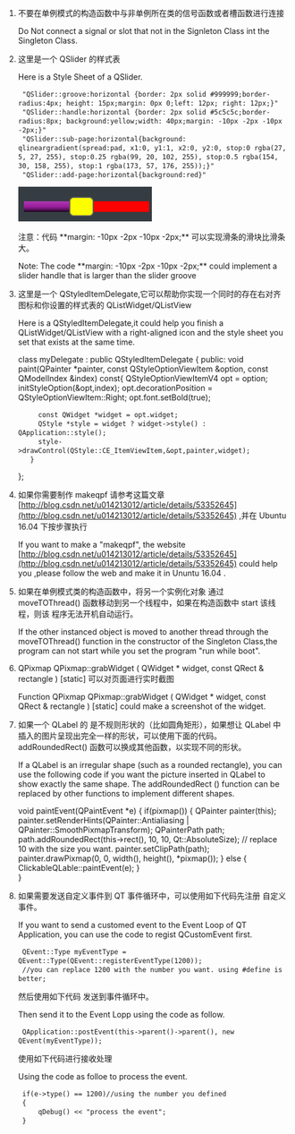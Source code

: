1. 不要在单例模式的构造函数中与非单例所在类的信号函数或者槽函数进行连接<p> Do Not connect a signal or slot that not in the Signleton Class int the Singleton Class.<p>

2. 这里是一个 QSlider 的样式表<p>Here is a Style Sheet of a QSlider.<p>

        "QSlider::groove:horizontal {border: 2px solid #999999;border-radius:4px; height: 15px;margin: 0px 0;left: 12px; right: 12px;}"
        "QSlider::handle:horizontal {border: 2px solid #5c5c5c;border-radius:8px; background:yellow;width: 40px;margin: -10px -2px -10px -2px;}"
        "QSlider::sub-page:horizontal{background: qlineargradient(spread:pad, x1:0, y1:1, x2:0, y2:0, stop:0 rgba(27, 5, 27, 255), stop:0.25 rgba(99, 20, 102, 255), stop:0.5 rgba(154, 30, 158, 255), stop:1 rgba(173, 57, 176, 255));}"
        "QSlider::add-page:horizontal{background:red}"
	 ![QSlider](image/QSliderStyleSheet.png)<p>
	<p>注意：代码 **margin: -10px -2px -10px -2px;** 可以实现滑条的滑块比滑条大。
	<p>Note: The code **margin: -10px -2px -10px -2px;** could implement a slider handle that is larger than the slider groove

3. 这里是一个 QStyledItemDelegate,它可以帮助你实现一个同时的存在右对齐图标和你设置的样式表的 QListWidget/QListView <p>Here is a QStyledItemDelegate,it could help you finish a QListWidget/QListView with a right-aligned icon and the style sheet you set that exists at the same time.
	
	class myDelegate : public QStyledItemDelegate
	{
		public:
		void paint(QPainter *painter, const QStyleOptionViewItem &option, const QModelIndex &index) const{
			QStyleOptionViewItemV4 opt = option;
		    initStyleOption(&opt,index);
		    opt.decorationPosition = QStyleOptionViewItem::Right;
		    opt.font.setBold(true);
    
		    const QWidget *widget = opt.widget;
		    QStyle *style = widget ? widget->style() : QApplication::style();
		    style->drawControl(QStyle::CE_ItemViewItem,&opt,painter,widget);
		  }
	};
	
4. 如果你需要制作 makeqpf 请参考这篇文章 [http://blog.csdn.net/u014213012/article/details/53352645](http://blog.csdn.net/u014213012/article/details/53352645) ,并在 Ubuntu 16.04 下按步骤执行 <p>If you want to make a "makeqpf", the website  [http://blog.csdn.net/u014213012/article/details/53352645](http://blog.csdn.net/u014213012/article/details/53352645) could help you ,please follow the web and make it in Ununtu 16.04 .<p>

5. 如果在单例模式类的构造函数中，将另一个实例化对象 通过 moveTOThread() 函数移动到另一个线程中，如果在构造函数中 start 该线程，则该 程序无法开机自动运行。<p> If the other instanced object is moved to another thread through the moveTOThread() function in the constructor of the Singleton Class,the program can not start while you set the program "run while boot".

6. QPixmap QPixmap::grabWidget ( QWidget * widget, const QRect & rectangle ) [static] 可以对页面进行实时截图<p>Function QPixmap QPixmap::grabWidget ( QWidget * widget, const QRect & rectangle ) [static] could make a screenshot of the widget.

7. 如果一个 QLabel 的 是不规则形状的（比如圆角矩形），如果想让 QLabel 中插入的图片呈现出完全一样的形状，可以使用下面的代码。addRoundedRect() 函数可以换成其他函数，以实现不同的形状。<p>If a QLabel is an irregular shape (such as a rounded rectangle), you can use the following code if you want the picture inserted in QLabel to show exactly the same shape. The addRoundedRect () function can be replaced by other functions to implement different shapes.

	void paintEvent(QPaintEvent *e)
	{
		if(pixmap())
		{
			QPainter painter(this);
			painter.setRenderHints(QPainter::Antialiasing | QPainter::SmoothPixmapTransform);
			QPainterPath path;
			path.addRoundedRect(this->rect(), 10, 10, Qt::AbsoluteSize);
			// replace 10 with the size you want.
			painter.setClipPath(path);
			painter.drawPixmap(0, 0, width(), height(), *pixmap());
		}
		else
		{
			 ClickableQLable::paintEvent(e);
		}     
	}
	
8. 如果需要发送自定义事件到 QT 事件循环中，可以使用如下代码先注册 自定义事件。<p>If you want to send a customed event to the Event Loop of QT Application, you can use the code to regist QCustomEvent first.<p>

		QEvent::Type myEventType = QEvent::Type(QEvent::registerEventType(1200));
		//you can replace 1200 with the number you want. using #define is better;
		
    <p>然后使用如下代码 发送到事件循环中。<p> Then send it to the Event Lopp using the code as follow.<p>
	
		QApplication::postEvent(this->parent()->parent(), new QEvent(myEventType));	
	<p>使用如下代码进行接收处理<p> Using the code as folloe to process the event.<p>
		
		if(e->type() == 1200)//using the number you defined
		{
			qDebug() << "process the event";
		}
	
	
		
